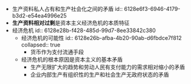 - 生产资料私人占有和生产社会化之间的矛盾
  id:: 6128e6f3-6946-4179-b3d2-e54ea4996e25
- **生产资料相对过剩**是资本主义经济危机的本质特征
- 经济危机
  id:: 6128e28b-f428-485d-99d7-8ee33842c380
	- 经济危机的可能性
	  id:: 6128e26b-afba-4b20-90ab-d6fbdce7f812
	  collapsed:: true
		- 货币作为支付流通手段
	- 经济危机的根本原因是资本主义的基本矛盾
		- 生产无限扩大的趋势和劳动人民有支付能力的需求相对缩小的矛盾
		- 企业内部生产有组织性的生产和社会生产无政府状态的矛盾